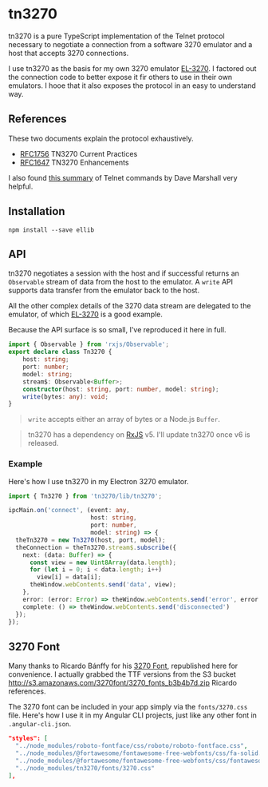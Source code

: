 # tn3270

tn3270 is a pure TypeScript implementation of the Telnet protocol necessary to negotiate a connection from a software 3270 emulator and a host that accepts 3270 connections.

I use tn3270 as the basis for my own 3270 emulator [EL-3270](https://github.com/mflorence99/el-3270). I factored out the connection code to better expose it fir others to use in their own emulators. I hooe that it also exposes the protocol in an easy to understand way.

## References

These two documents explain the protocol exhaustively.

* [RFC1756](https://tools.ietf.org/html/rfc1576) TN3270 Current Practices
* [RFC1647](https://tools.ietf.org/html/rfc1647) TN3270 Enhancements

I also found [this summary](http://users.cs.cf.ac.uk/Dave.Marshall/Internet/node141.html) of Telnet commands by Dave Marshall very helpful.

## Installation

```
npm install --save ellib
```

## API

tn3270 negotiates a session with the host and if successful returns an `Observable` stream of data from the host to the emulator. A `write` API supports data transfer from the emulator back to the host.

All the other complex details of the 3270 data stream are delegated to the emulator, of which [EL-3270](https://github.com/mflorence99/el-3270) is a good example.

Because the API surface is so small, I've reproduced it here in full.

```typescript
import { Observable } from 'rxjs/Observable';
export declare class Tn3270 {
    host: string;
    port: number;
    model: string;
    stream$: Observable<Buffer>;
    constructor(host: string, port: number, model: string);
    write(bytes: any): void;
}
```

> `write` accepts either an array of bytes or a Node.js `Buffer`.

> tn3270 has a dependency on [RxJS](http://reactivex.io/rxjs/) v5. I'll update tn3270 once v6 is released.

### Example

Here's how I use tn3270 in my Electron 3270 emulator.

```typescript
import { Tn3270 } from 'tn3270/lib/tn3270';

ipcMain.on('connect', (event: any,
                       host: string,
                       port: number,
                       model: string) => {
  theTn3270 = new Tn3270(host, port, model);
  theConnection = theTn3270.stream$.subscribe({
    next: (data: Buffer) => {
      const view = new Uint8Array(data.length);
      for (let i = 0; i < data.length; i++)
        view[i] = data[i];
      theWindow.webContents.send('data', view);
    },
    error: (error: Error) => theWindow.webContents.send('error', error.message),
    complete: () => theWindow.webContents.send('disconnected')
  });
});
```

## 3270 Font

Many thanks to Ricardo Bánffy for his [3270 Font](https://github.com/rbanffy/3270font), republished here for convenience. I actually grabbed the TTF versions from the S3 bucket <http://s3.amazonaws.com/3270font/3270_fonts_b3b4b7d.zip> Ricardo references.

The 3270 font can be included in your app simply via the `fonts/3270.css` file. Here's how I use it in my Angular CLI projects, just like any other font in `.angular-cli.json`.

```json
"styles": [
  "../node_modules/roboto-fontface/css/roboto/roboto-fontface.css",
  "../node_modules/@fortawesome/fontawesome-free-webfonts/css/fa-solid.css",
  "../node_modules/@fortawesome/fontawesome-free-webfonts/css/fontawesome.css",
  "../node_modules/tn3270/fonts/3270.css"
],
```
